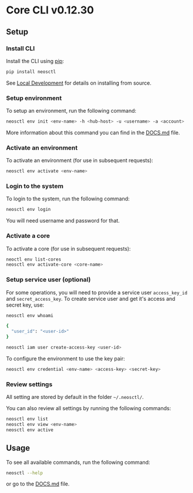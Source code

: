 # Core CLI v0.12.30

## Setup

### Install CLI

Install the CLI using [pip](https://pypi.org/project/neosctl/):

```bash
pip install neosctl
```

See [Local Development](https://github.com/NEOS-Critical/neos-platform-cli/tree/main/DEVELOP.md) for details on installing from source.

### Setup environment

To setup an environment, run the following command:

```bash
neosctl env init <env-name> -h <hub-host> -u <username> -a <account>
```
More information about this command you can find in the [DOCS.md](https://github.com/NEOS-Critical/neos-platform-cli/tree/main/DOCS.md) file.

### Activate an environment
To activate an environment (for use in subsequent requests):

```bash
neosctl env activate <env-name>
```

### Login to the system

To login to the system, run the following command:

```bash
neosctl env login
```

You will need username and password for that.

### Activate a core
To activate a core (for use in subsequent requests):

```bash
neoctl env list-cores
neosctl env activate-core <core-name>
```

### Setup service user (optional)

For some operations, you will need to provide a service user `access_key_id`
and `secret_access_key`. To create service user and get it's access and secret
key, use:

```bash
neosctl env whoami

{
  "user_id": "<user-id>"
}
```

```bash
neosctl iam user create-access-key <user-id>
```

To configure the environment to use the key pair:

```bash
neosctl env credential <env-name> <access-key> <secret-key>
```

### Review settings

All setting are stored by default in the folder `~/.neosctl/`.

You can also review all settings by running the following commands:

```bash
neosctl env list
neosctl env view <env-name>
neosctl env active
```

## Usage

To see all available commands, run the following command:

```bash
neosctl --help
```

or go to the [DOCS.md](https://github.com/NEOS-Critical/neos-platform-cli/tree/main/DOCS.md) file.
